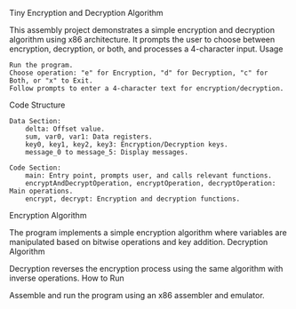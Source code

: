 Tiny Encryption and Decryption Algorithm

This assembly project demonstrates a simple encryption and decryption algorithm using x86 architecture. It prompts the user to choose between encryption, decryption, or both, and processes a 4-character input.
Usage

    Run the program.
    Choose operation: "e" for Encryption, "d" for Decryption, "c" for Both, or "x" to Exit.
    Follow prompts to enter a 4-character text for encryption/decryption.

Code Structure

    Data Section:
        delta: Offset value.
        sum, var0, var1: Data registers.
        key0, key1, key2, key3: Encryption/Decryption keys.
        message_0 to message_5: Display messages.

    Code Section:
        main: Entry point, prompts user, and calls relevant functions.
        encryptAndDecryptOperation, encryptOperation, decryptOperation: Main operations.
        encrypt, decrypt: Encryption and decryption functions.

Encryption Algorithm

The program implements a simple encryption algorithm where variables are manipulated based on bitwise operations and key addition.
Decryption Algorithm

Decryption reverses the encryption process using the same algorithm with inverse operations.
How to Run

Assemble and run the program using an x86 assembler and emulator.
